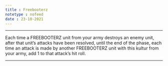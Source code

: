```yaml
---
title : Freebooterz
notetype : nofeed
date : 23-10-2021
---
```


---

Each time a FREEBOOTERZ unit from your army destroys an enemy unit, after that unit’s attacks have been resolved, until the end of the phase, each time an attack is made by another FREEBOOTERZ unit with this kultur from your army, add 1 to that attack’s hit roll.

---